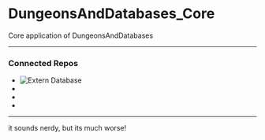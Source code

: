# DungeonsAndDatabases_Core
Core application of DungeonsAndDatabases

---

### Connected Repos

-  ![Extern Database](https://github.com/ZaydenCorax/DungeonsAndDatabases_ExternDatabase)
-
-
-

---

it sounds nerdy, but its much worse!
